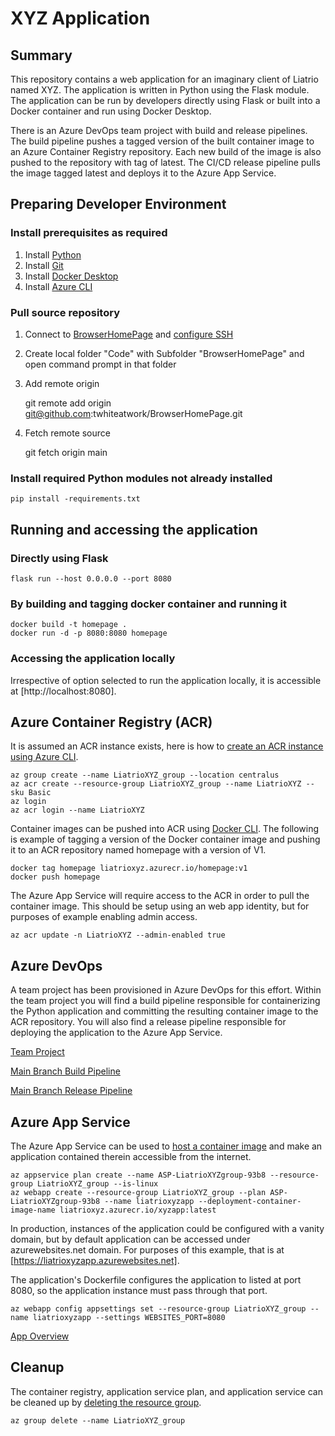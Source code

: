 # XYZ Application

## Summary

This repository contains a web application for an imaginary client of Liatrio named XYZ. The application is written in Python using the Flask module. The application can be run by developers directly using Flask or built into a Docker container and run using Docker Desktop.

There is an Azure DevOps team project with build and release pipelines. The build pipeline pushes a tagged version of the built container image to an Azure Container Registry repository. Each new build of the image is also pushed to the repository with tag of latest. The CI/CD release pipeline pulls the image tagged latest and deploys it to the Azure App Service.

## Preparing Developer Environment

### Install prerequisites as required
1. Install [Python](https://www.python.org/downloads/)
2. Install [Git](https://git-scm.com/downloads)
3. Install [Docker Desktop](https://www.docker.com/products/docker-desktop/)
4. Install [Azure CLI](https://learn.microsoft.com/en-us/cli/azure/install-azure-cli)

### Pull source repository
1. Connect to [BrowserHomePage](https://github.com/twhiteatwork/BrowserHomePage) and [configure SSH](https://docs.github.com/en/authentication/connecting-to-github-with-ssh)
2. Create local folder "Code" with Subfolder "BrowserHomePage" and open command prompt in that folder
3. Add remote origin

    git remote add origin git@github.com:twhiteatwork/BrowserHomePage.git

4. Fetch remote source

    git fetch origin main

### Install required Python modules not already installed

    pip install -requirements.txt

## Running and accessing the application

### Directly using Flask

    flask run --host 0.0.0.0 --port 8080

### By building and tagging docker container and running it

    docker build -t homepage .
    docker run -d -p 8080:8080 homepage

### Accessing the application locally

Irrespective of option selected to run the application locally, it is accessible at [http://localhost:8080].

## Azure Container Registry (ACR)

It is assumed an ACR instance exists, here is how to [create an ACR instance using Azure CLI](https://learn.microsoft.com/en-us/azure/container-registry/container-registry-get-started-azure-cli).

    az group create --name LiatrioXYZ_group --location centralus
    az acr create --resource-group LiatrioXYZ_group --name LiatrioXYZ --sku Basic
    az login
    az acr login --name LiatrioXYZ

Container images can be pushed into ACR using [Docker CLI](https://learn.microsoft.com/en-us/azure/container-registry/container-registry-get-started-docker-cli?tabs=azure-cli). The following is example of tagging a version of the Docker container image  and pushing it to an ACR repository named homepage with a version of V1.

    docker tag homepage liatrioxyz.azurecr.io/homepage:v1
    docker push homepage

The Azure App Service will require access to the ACR in order to pull the container image. This should be setup using an web app identity, but for purposes of example enabling admin access.

    az acr update -n LiatrioXYZ --admin-enabled true

## Azure DevOps

A team project has been provisioned in Azure DevOps for this effort. Within the team project you will find a build pipeline responsible for containerizing the Python application and committing the resulting container image to the ACR repository. You will also find a release pipeline responsible for deploying the application to the Azure App Service.

[Team Project](https://dev.azure.com/twhiteatwork/Liatrio.XYZ)

[Main Branch Build Pipeline](https://dev.azure.com/twhiteatwork/Liatrio.XYZ/_build?definitionId=1)

[Main Branch Release Pipeline](https://dev.azure.com/twhiteatwork/Liatrio.XYZ/_release?_a=releases&view=mine&definitionId=1)

## Azure App Service

The Azure App Service can be used to [host a container image](https://learn.microsoft.com/en-us/azure/app-service/tutorial-custom-container?tabs=azure-cli&pivots=container-linux) and make an application contained therein accessible from the internet.

    az appservice plan create --name ASP-LiatrioXYZgroup-93b8 --resource-group LiatrioXYZ_group --is-linux
    az webapp create --resource-group LiatrioXYZ_group --plan ASP-LiatrioXYZgroup-93b8 --name liatrioxyzapp --deployment-container-image-name liatrioxyz.azurecr.io/xyzapp:latest

In production, instances of the application could be configured with a vanity domain, but by default application can be accessed under azurewebsites.net domain. For purposes of this example, that is at [https://liatrioxyzapp.azurewebsites.net].

The application's Dockerfile configures the application to listed at port 8080, so the application instance must pass through that port.

    az webapp config appsettings set --resource-group LiatrioXYZ_group --name liatrioxyzapp --settings WEBSITES_PORT=8080

[App Overview](https://portal.azure.com/#@twhiteatworkhotmail.onmicrosoft.com/resource/subscriptions/15538f9c-a59c-4b59-95e6-9f84842af8f6/resourcegroups/LiatrioXYZ_group/providers/Microsoft.Web/sites/liatrioxyzapp/appServices)

## Cleanup

The container registry, application service plan, and application service can be cleaned up by [deleting the resource group](https://learn.microsoft.com/en-us/azure/azure-resource-manager/management/manage-resource-groups-cli).

    az group delete --name LiatrioXYZ_group